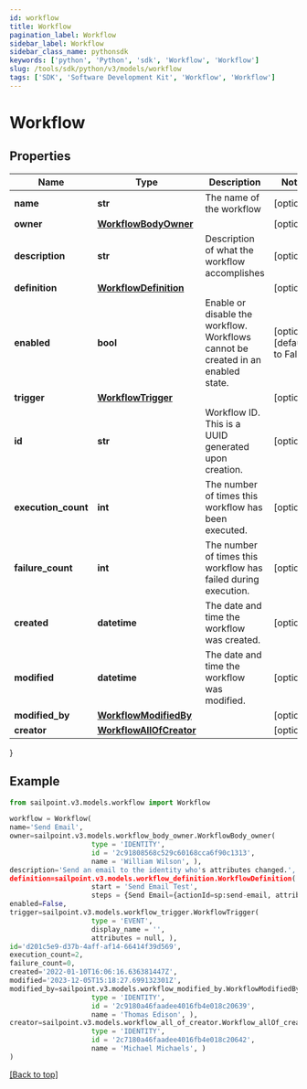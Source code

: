 ```yaml
---
id: workflow
title: Workflow
pagination_label: Workflow
sidebar_label: Workflow
sidebar_class_name: pythonsdk
keywords: ['python', 'Python', 'sdk', 'Workflow', 'Workflow']
slug: /tools/sdk/python/v3/models/workflow
tags: ['SDK', 'Software Development Kit', 'Workflow', 'Workflow']
---
```


# Workflow

## Properties

| Name | Type | Description | Notes |
| --- | --- | --- | --- |
| **name** | **str** | The name of the workflow | [optional] |
| **owner** | [**WorkflowBodyOwner**](workflow-body-owner) |  | [optional] |
| **description** | **str** | Description of what the workflow accomplishes | [optional] |
| **definition** | [**WorkflowDefinition**](workflow-definition) |  | [optional] |
| **enabled** | **bool** | Enable or disable the workflow. Workflows cannot be created in an enabled state. | [optional] [default to False] |
| **trigger** | [**WorkflowTrigger**](workflow-trigger) |  | [optional] |
| **id** | **str** | Workflow ID. This is a UUID generated upon creation. | [optional] |
| **execution_count** | **int** | The number of times this workflow has been executed. | [optional] |
| **failure_count** | **int** | The number of times this workflow has failed during execution. | [optional] |
| **created** | **datetime** | The date and time the workflow was created. | [optional] |
| **modified** | **datetime** | The date and time the workflow was modified. | [optional] |
| **modified_by** | [**WorkflowModifiedBy**](workflow-modified-by) |  | [optional] |
| **creator** | [**WorkflowAllOfCreator**](workflow-all-of-creator) |  | [optional] |

}

## Example

```python
from sailpoint.v3.models.workflow import Workflow

workflow = Workflow(
name='Send Email',
owner=sailpoint.v3.models.workflow_body_owner.WorkflowBody_owner(
                    type = 'IDENTITY',
                    id = '2c91808568c529c60168cca6f90c1313',
                    name = 'William Wilson', ),
description='Send an email to the identity who's attributes changed.',
definition=sailpoint.v3.models.workflow_definition.WorkflowDefinition(
                    start = 'Send Email Test',
                    steps = {Send Email={actionId=sp:send-email, attributes={body=This is a test, from=sailpoint@sailpoint.com, recipientId.$=$.identity.id, subject=test}, nextStep=success, selectResult=null, type=ACTION}, success={type=success}}, ),
enabled=False,
trigger=sailpoint.v3.models.workflow_trigger.WorkflowTrigger(
                    type = 'EVENT',
                    display_name = '',
                    attributes = null, ),
id='d201c5e9-d37b-4aff-af14-66414f39d569',
execution_count=2,
failure_count=0,
created='2022-01-10T16:06:16.636381447Z',
modified='2023-12-05T15:18:27.699132301Z',
modified_by=sailpoint.v3.models.workflow_modified_by.WorkflowModifiedBy(
                    type = 'IDENTITY',
                    id = '2c9180a46faadee4016fb4e018c20639',
                    name = 'Thomas Edison', ),
creator=sailpoint.v3.models.workflow_all_of_creator.Workflow_allOf_creator(
                    type = 'IDENTITY',
                    id = '2c7180a46faadee4016fb4e018c20642',
                    name = 'Michael Michaels', )
)

```

[[Back to top]](#)
